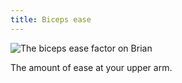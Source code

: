 ```yaml
---
title: Biceps ease
---
```


![The biceps ease factor on Brian](./bicepsease.svg)

The amount of ease at your upper arm.